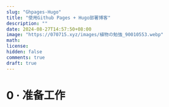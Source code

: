 ```yaml
---
slug: "Ghpages-Hugo"
title: "使用Github Pages + Hugo部署博客"
description: "" 
date: 2024-08-27T14:57:50+08:00
image: "https://070715.xyz/images/植物の勉強_90010553.webp"
math: 
license: 
hidden: false
comments: true
draft: true
---
```

# 0 · 准备工作